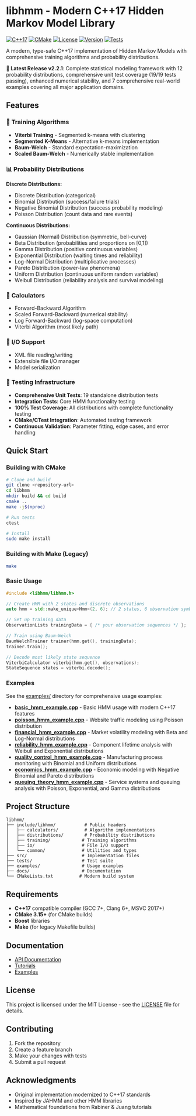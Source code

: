 # libhmm - Modern C++17 Hidden Markov Model Library

[![C++17](https://img.shields.io/badge/C%2B%2B-17-blue.svg)](https://isocpp.org/std/the-standard)
[![CMake](https://img.shields.io/badge/CMake-3.15%2B-blue.svg)](https://cmake.org/)
[![License](https://img.shields.io/badge/License-MIT-green.svg)](LICENSE)
[![Version](https://img.shields.io/badge/Version-2.2.1-brightgreen.svg)](https://github.com/OldCrow/libhmm/releases)
[![Tests](https://img.shields.io/badge/Tests-19/19_Passing-success.svg)](tests/)

A modern, type-safe C++17 implementation of Hidden Markov Models with comprehensive training algorithms and probability distributions.

**🎉 Latest Release v2.2.1**: Complete statistical modeling framework with 12 probability distributions, comprehensive unit test coverage (19/19 tests passing), enhanced numerical stability, and 7 comprehensive real-world examples covering all major application domains.

## Features

### 🎯 **Training Algorithms**
- **Viterbi Training** - Segmented k-means with clustering
- **Segmented K-Means** - Alternative k-means implementation
- **Baum-Welch** - Standard expectation-maximization
- **Scaled Baum-Welch** - Numerically stable implementation

### 📊 **Probability Distributions** 
**Discrete Distributions:**
- Discrete Distribution (categorical)
- Binomial Distribution (success/failure trials)
- Negative Binomial Distribution (success probability modeling)
- Poisson Distribution (count data and rare events)

**Continuous Distributions:**
- Gaussian (Normal) Distribution (symmetric, bell-curve)
- Beta Distribution (probabilities and proportions on [0,1])
- Gamma Distribution (positive continuous variables)
- Exponential Distribution (waiting times and reliability)
- Log-Normal Distribution (multiplicative processes)
- Pareto Distribution (power-law phenomena)
- Uniform Distribution (continuous uniform random variables)
- Weibull Distribution (reliability analysis and survival modeling)

### 🧮 **Calculators**
- Forward-Backward Algorithm
- Scaled Forward-Backward (numerical stability)
- Log Forward-Backward (log-space computation)
- Viterbi Algorithm (most likely path)

### 💾 **I/O Support**
- XML file reading/writing
- Extensible file I/O manager
- Model serialization

### 🧪 **Testing Infrastructure**
- **Comprehensive Unit Tests**: 19 standalone distribution tests
- **Integration Tests**: Core HMM functionality testing
- **100% Test Coverage**: All distributions with complete functionality testing
- **CMake/CTest Integration**: Automated testing framework
- **Continuous Validation**: Parameter fitting, edge cases, and error handling

## Quick Start

### Building with CMake

```bash
# Clone and build
git clone <repository-url>
cd libhmm
mkdir build && cd build
cmake ..
make -j$(nproc)

# Run tests
ctest

# Install
sudo make install
```

### Building with Make (Legacy)

```bash
make
```

### Basic Usage

```cpp
#include <libhmm/libhmm.h>

// Create HMM with 2 states and discrete observations
auto hmm = std::make_unique<Hmm>(2, 6); // 2 states, 6 observation symbols

// Set up training data
ObservationLists trainingData = { /* your observation sequences */ };

// Train using Baum-Welch
BaumWelchTrainer trainer(hmm.get(), trainingData);
trainer.train();

// Decode most likely state sequence
ViterbiCalculator viterbi(hmm.get(), observations);
StateSequence states = viterbi.decode();
```

### Examples

See the [examples/](examples/) directory for comprehensive usage examples:

- **[basic_hmm_example.cpp](examples/basic_hmm_example.cpp)** - Basic HMM usage with modern C++17 features
- **[poisson_hmm_example.cpp](examples/poisson_hmm_example.cpp)** - Website traffic modeling using Poisson distribution
- **[financial_hmm_example.cpp](examples/financial_hmm_example.cpp)** - Market volatility modeling with Beta and Log-Normal distributions
- **[reliability_hmm_example.cpp](examples/reliability_hmm_example.cpp)** - Component lifetime analysis with Weibull and Exponential distributions
- **[quality_control_hmm_example.cpp](examples/quality_control_hmm_example.cpp)** - Manufacturing process monitoring with Binomial and Uniform distributions
- **[economics_hmm_example.cpp](examples/economics_hmm_example.cpp)** - Economic modeling with Negative Binomial and Pareto distributions
- **[queuing_theory_hmm_example.cpp](examples/queuing_theory_hmm_example.cpp)** - Service systems and queuing analysis with Poisson, Exponential, and Gamma distributions

## Project Structure

```
libhmm/
├── include/libhmm/           # Public headers
│   ├── calculators/          # Algorithm implementations
│   ├── distributions/        # Probability distributions
│   ├── training/            # Training algorithms
│   ├── io/                  # File I/O support
│   └── common/              # Utilities and types
├── src/                     # Implementation files
├── tests/                   # Test suite
├── examples/                # Usage examples
├── docs/                    # Documentation
└── CMakeLists.txt          # Modern build system
```

## Requirements

- **C++17** compatible compiler (GCC 7+, Clang 6+, MSVC 2017+)
- **CMake 3.15+** (for CMake builds)
- **Boost** libraries
- **Make** (for legacy Makefile builds)

## Documentation

- [API Documentation](docs/api/)
- [Tutorials](docs/tutorials/)
- [Examples](examples/)

## License

This project is licensed under the MIT License - see the [LICENSE](LICENSE) file for details.

## Contributing

1. Fork the repository
2. Create a feature branch
3. Make your changes with tests
4. Submit a pull request

## Acknowledgments

- Original implementation modernized to C++17 standards
- Inspired by JAHMM and other HMM libraries
- Mathematical foundations from Rabiner & Juang tutorials
